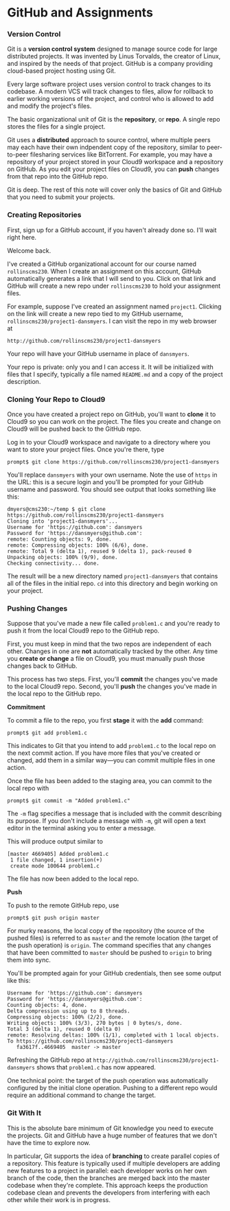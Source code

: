 # GitHub and Assignments

### Version Control

Git is a **version control system** designed to manage source code for large distributed projects. It was invented by Linus Torvalds, the creator of Linux, and inspired by the needs of that project. GitHub is a company providing cloud-based project hosting using Git.

Every large software project uses version control to track changes to its codebase. A modern VCS will track changes to files, allow for rollback to earlier working versions of the project, and control who is allowed to add and modify the project's files.

The basic organizational unit of Git is the **repository**, or **repo**. A single repo stores the files for a single project.

Git uses a **distributed** approach to source control, where multiple peers may each have their own indpendent copy of the repository, similar to peer-to-peer filesharing services like BitTorrent. For example, you may have a repository of your project stored in your Cloud9 workspace and a repository on GitHub. As you edit your project files on Cloud9, you can **push** changes from that repo into the GitHub repo.

Git is deep. The rest of this note will cover only the basics of Git and GitHub that you need to submit your projects.

### Creating Repositories

First, sign up for a GitHub account, if you haven't already done so. I'll wait right here.

Welcome back.

I've created a GitHub organizational account for our course named `rollinscms230`. When I create an assignment on this account, GitHub automatically generates a link that I will send to you. Click on that link and GitHub will create a new repo under `rollinscms230` to hold your assignment files.

For example, suppose I've created an assignment named `project1`. Clicking on the link will create a new repo tied to my GitHub username, `rollinscms230/project1-dansmyers`. I can visit the repo in my web browser at

```
http://github.com/rollinscms230/project1-dansmyers
```

Your repo will have your GitHub username in place of `dansmyers`.

Your repo is private: only you and I can access it. It will be initialized with files that I specify, typically a file named `README.md` and a copy of the project description.

### Cloning Your Repo to Cloud9

Once you have created a project repo on GitHub, you'll want to **clone** it to Cloud9 so you can work on the project. The files you create and change on Cloud9 will be pushed back to the GitHub repo.

Log in to your Cloud9 workspace and navigate to a directory where you want to store your project files. Once you're there, type

```
prompt$ git clone https://github.com/rollinscms230/project1-dansmyers
```

You'll replace `dansmyers` with your own username. Note the use of `https` in the URL: this is a secure login and you'll be prompted for your GitHub username and password. You should see output that looks something like this:

```
dmyers@cms230:~/temp $ git clone https://github.com/rollinscms230/project1-dansmyers
Cloning into 'project1-dansmyers'...
Username for 'https://github.com': dansmyers
Password for 'https://dansmyers@github.com': 
remote: Counting objects: 9, done.
remote: Compressing objects: 100% (6/6), done.
remote: Total 9 (delta 1), reused 9 (delta 1), pack-reused 0
Unpacking objects: 100% (9/9), done.
Checking connectivity... done.
```

The result will be a new directory named `project1-dansmyers` that contains all of the files in the initial repo. `cd` into this directory and begin working on your project.

### Pushing Changes

Suppose that you've made a new file called `problem1.c` and you're ready to push it from the local Cloud9 repo to the GitHub repo.

First, you must keep in mind that the two repos are independent of each other. Changes in one are **not** automatically tracked by the other. Any time you **create or change** a file on Cloud9, you must manually push those changes back to GitHub.

This process has two steps. First, you'll **commit** the changes you've made to the local Cloud9 repo. Second, you'll **push** the changes you've made in the local repo to the GitHub repo.


**Commitment**

To commit a file to the repo, you first **stage** it with the **add** command:

```
prompt$ git add problem1.c
```

This indicates to Git that you intend to add `problem1.c` to the local repo on the next commit action. If you have more files that you've created or changed, add them in a similar way&mdash;you can commit multiple files in one action.

Once the file has been added to the staging area, you can commit to the local repo with

```
prompt$ git commit -m "Added problem1.c"
```

The `-m` flag specifies a message that is included with the commit describing its purpose. If you don't include a message with `-m`, git will open a text editor in the terminal asking you to enter a message.

This will produce output similar to

```
[master 4669405] Added problem1.c
 1 file changed, 1 insertion(+)
 create mode 100644 problem1.c
 ```
 
 The file has now been added to the local repo. 
 
**Push**

 To push to the remote GitHub repo, use
 
 ```
 prompt$ git push origin master
 ```
 
For murky reasons, the local copy of the repository (the source of the pushed files) is referred to as `master` and the remote location (the target of the push operation) is `origin`. The command specifies that any changes that have been committed to `master` should be pushed to `origin` to bring them into sync.

You'll be prompted again for your GitHub credentials, then see some output like this:

```
Username for 'https://github.com': dansmyers
Password for 'https://dansmyers@github.com': 
Counting objects: 4, done.
Delta compression using up to 8 threads.
Compressing objects: 100% (2/2), done.
Writing objects: 100% (3/3), 270 bytes | 0 bytes/s, done.
Total 3 (delta 1), reused 0 (delta 0)
remote: Resolving deltas: 100% (1/1), completed with 1 local objects.
To https://github.com/rollinscms230/project1-dansmyers
   fa3617f..4669405  master -> master
```

Refreshing the GitHub repo at `http://github.com/rollinscms230/project1-dansmyers` shows that `problem1.c` has now appeared.

One technical point: the target of the push operation was automatically configured by the initial clone operation. Pushing to a different repo would require an additional command to change the target.

### Git With It

This is the absolute bare minimum of Git knowledge you need to execute the projects. Git and GitHub have a huge number of features that we don't have the time to explore now. 

In particular, Git supports the idea of **branching** to create parallel copies of a repository. This feature is typically used if multiple developers are adding new features to a project in parallel: each developer works on her own branch of the code, then the branches are merged back into the master codebase when they're complete. This approach keeps the production codebase clean and prevents the developers from interfering with each other while their work is in progress.

